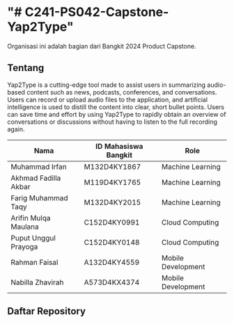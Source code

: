 # "# C241-PS042-Capstone-Yap2Type" 

Organisasi ini adalah bagian dari Bangkit 2024 Product Capstone.

## Tentang

Yap2Type is a cutting-edge tool made to assist users in summarizing audio-based content such as news, podcasts, conferences, and conversations. Users can record or upload audio files to the application, and artificial intelligence is used to distill the content into clear, short bullet points. Users can save time and effort by using Yap2Type to rapidly obtain an overview of conversations or discussions without having to listen to the full recording again.


| Nama                        | ID Mahasiswa Bangkit |    Role             |
| --------------------------- | -------------------- | ------------------- |
| Muhammad Irfan		          | M132D4KY1867         | Machine Learning    | 
| Akhmad Fadilla Akbar	      | M119D4KY1765         | Machine Learning    |
| Farig Muhammad Taqy         | M132D4KY2015         | Machine Learning    |
| Arifin Mulqa Maulana        | C152D4KY0991         | Cloud Computing	   |
| Puput Unggul Prayoga        | C152D4KY0148         | Cloud Computing	   |
| Rahman Faisal    	          | A132D4KY4559         | Mobile Development  |
| Nabilla Zhavirah 	          | A573D4KX4374         | Mobile Development  |

## Daftar Repository

